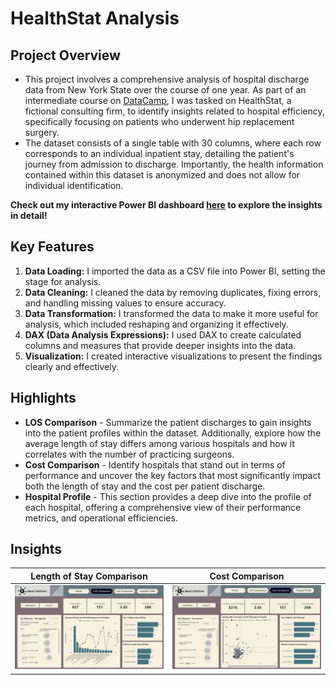 # HealthStat Analysis 
## Project Overview
- This project involves a comprehensive analysis of hospital discharge data from New York State over the course of one year. As part of an intermediate course on [DataCamp](https://app.datacamp.com/learn/courses/case-study-analyzing-healthcare-data-in-power-bi), I was tasked on HealthStat, a fictional consulting firm, to identify insights related to hospital efficiency, specifically focusing on patients who underwent hip replacement surgery.
- The dataset consists of a single table with 30 columns, where each row corresponds to an individual inpatient stay, detailing the patient's journey from admission to discharge. Importantly, the health information contained within this dataset is anonymized and does not allow for individual identification.

**Check out my interactive Power BI dashboard [here](https://app.powerbi.com/view?r=eyJrIjoiOTRlODZjMzEtNjU2Ni00ODc0LWI3MGMtNDkwNmYyNjM2YjFlIiwidCI6ImJmZmI5NzQ4LTRhNTEtNDRjOC05MjBmLTkzOGFjNDc5NzFlNSJ9) to explore the insights in detail!**

## Key Features
1. **Data Loading:** I imported the data as a CSV file into Power BI, setting the stage for analysis.
2. **Data Cleaning:** I cleaned the data by removing duplicates, fixing errors, and handling missing values to ensure accuracy.
3. **Data Transformation:** I transformed the data to make it more useful for analysis, which included reshaping and organizing it effectively.
4. **DAX (Data Analysis Expressions):** I used DAX to create calculated columns and measures that provide deeper insights into the data.
5. **Visualization:** I created interactive visualizations to present the findings clearly and effectively.

## Highlights
- **LOS Comparison** - Summarize the patient discharges to gain insights into the patient profiles within the dataset. Additionally, explore how the average length of stay differs among various hospitals and how it correlates with the number of practicing surgeons.
- **Cost Comparison** - Identify hospitals that stand out in terms of performance and uncover the key factors that most significantly impact both the length of stay and the cost per patient discharge.
- **Hospital Profile** - This section provides a deep dive into the profile of each hospital, offering a comprehensive view of their performance metrics, and operational efficiencies.

## Insights
|Length of Stay Comparison  |  Cost Comparison  |
|-------------------------  |-------------------|
|![LOS Comparison](https://github.com/elizabethwanjiku703/Analyzing-Healthcare-Data-in-Power-BI/blob/main/LOS%20Comparison.jpg)  | ![Cost Comparison](https://github.com/elizabethwanjiku703/Analyzing-Healthcare-Data-in-Power-BI/blob/main/Cost%20Comparison.jpg) |
